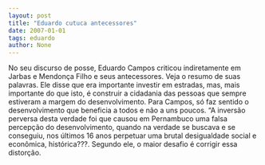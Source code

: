 ```yaml
---
layout: post
title: "Eduardo cutuca antecessores"
date: 2007-01-01
tags: eduardo
author: None
---
```

No seu discurso de posse, Eduardo Campos criticou indiretamente em Jarbas e Mendonça Filho e seus antecessores.
Veja o resumo de suas palavras.
Ele disse que era importante investir em estradas, mas, mais importante do que isto, é construir a cidadania das pessoas que sempre estiveram a margem do desenvolvimento.
Para Campos, só faz sentido o desenvolvimento que beneficia a todos e não a uns poucos.
“A inversão perversa desta verdade foi que causou em Pernambuco uma falsa percepção do desenvolvimento, quando na verdade se buscava e se conseguiu, nos últimos 16 anos perpetuar uma brutal desigualdade social e econômica, histórica???.
Segundo ele, o maior desafio é corrigir essa distorção. 